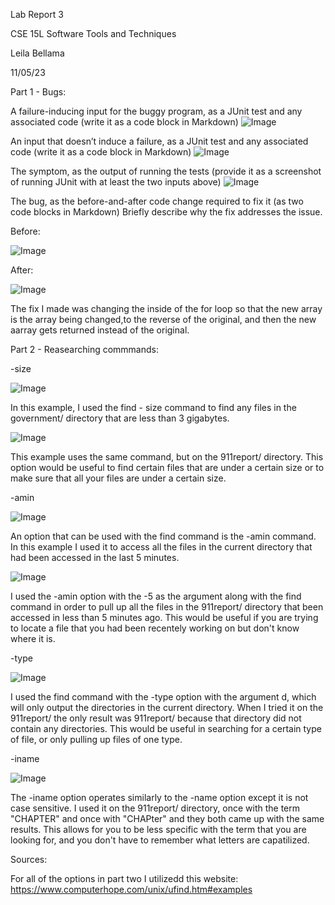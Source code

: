 Lab Report 3

CSE 15L Software Tools and Techniques

Leila Bellama

11/05/23

Part 1 - Bugs:

A failure-inducing input for the buggy program, as a JUnit test and any associated code (write it as a code block in Markdown)
![Image](report3ss1.PNG)

An input that doesn’t induce a failure, as a JUnit test and any associated code (write it as a code block in Markdown)
![Image](report3ss2.PNG)

The symptom, as the output of running the tests (provide it as a screenshot of running JUnit with at least the two inputs above)
![Image](report3ss3.PNG)

The bug, as the before-and-after code change required to fix it (as two code blocks in Markdown)
Briefly describe why the fix addresses the issue.

Before:

![Image](report3before.PNG)

After:

![Image](report3after.PNG)

The fix I made was changing the inside of the for loop so that the new array is the array being changed,to the reverse of the original, and then the new aarray gets returned instead of the original. 

Part 2 - Reasearching commmands:

  -size

![Image](3ex1.PNG)

In this example, I used the find - size command to find any files in the government/ directory that are less than 3 gigabytes.


![Image](3ex2.PNG)

This example uses the same command, but on the 911report/ directory. This option would be useful to find certain files that are under a certain size or to make sure that all your files are under a certain size.

  -amin 
  
![Image](3ex4.PNG)

An option that can be used with the find command is the -amin command. In this example I used it to access all the files in the current directory that had been accessed in the last 5 minutes. 

![Image](3ex3.PNG)

I used the -amin option with the -5 as the argument along with the find command in order to pull up all the files in the 911report/ directory that been accessed in less than 5 minutes ago. This would be useful if you are trying to locate a file that you had been recentely working on but don't know where it is. 

  -type

![Image](3ex5-6.PNG)

I used the find command with the -type option with the argument d, which will only output the directories in the current directory. When I tried it on the 911report/ the only result was 911report/ because that directory did not contain any directories. This would be useful in searching for a certain type of file, or only pulling up files of one type.  

  -iname
  
![Image](3ex7-8.PNG)

The -iname option operates similarly to the -name option except it is not case sensitive. I used it on the 911report/ directory, once with the term "CHAPTER" and once with "CHAPter" and they both came up with the same results. This allows for you to be less specific with the term that you are looking for, and you don't have to remember what letters are capatilized. 

Sources:

For all of the options in part two I utilizedd this website: https://www.computerhope.com/unix/ufind.htm#examples


